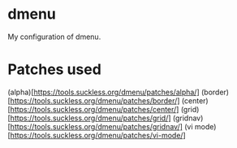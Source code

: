# dmenu
My configuration of dmenu.

# Patches used
(alpha)[https://tools.suckless.org/dmenu/patches/alpha/]
(border)[https://tools.suckless.org/dmenu/patches/border/]
(center)[https://tools.suckless.org/dmenu/patches/center/]
(grid)[https://tools.suckless.org/dmenu/patches/grid/]
(gridnav)[https://tools.suckless.org/dmenu/patches/gridnav/]
(vi mode)[https://tools.suckless.org/dmenu/patches/vi-mode/]
